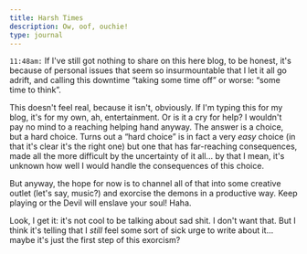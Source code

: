 ```yaml
---
title: Harsh Times
description: Ow, oof, ouchie!
type: journal
---
```


`11:48am:` If I've still got nothing to share on this here blog, to be honest, it's because of personal issues that seem so insurmountable that I let it all go adrift, and calling this downtime “taking some time off” or worse: “some time to think”.

This doesn't feel real, because it isn't, obviously. If I'm typing this for my blog, it's for my own, ah, entertainment. Or is it a cry for help? I wouldn't pay no mind to a reaching helping hand anyway. The answer is a choice, but a hard choice. Turns out a “hard choice” is in fact a very *easy* choice (in that it's clear it's the right one) but one that has far-reaching consequences, made all the more difficult by the uncertainty of it all... by that I mean, it's unknown how well I would handle the consequences of this choice.

But anyway, the hope for now is to channel all of that into some creative outlet (let's say, music?) and exorcise the demons in a productive way. Keep playing or the Devil will enslave your soul! Haha.

Look, I get it: it's not cool to be talking about sad shit. I don't want that.  But I think it's telling that I *still* feel some sort of sick urge to write about it... maybe it's just the first step of this exorcism?

